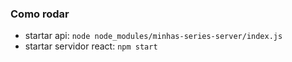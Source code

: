 ### Como rodar
- startar api: `node node_modules/minhas-series-server/index.js`
- startar servidor react: `npm start`